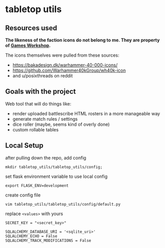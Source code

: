 # tabletop utils

## Resources used

**The likeness of the faction icons do not belong to me. They are property of [Games Workshop](https://www.games-workshop.com/en-US/Home).**

The icons themselves were pulled from these sources:
- https://bakadesign.dk/warhammer-40-000-icons/
- https://github.com/Warhammer40kGroup/wh40k-icon
- and u/posixthreads on reddit

## Goals with the project

Web tool that will do things like:
- render uploaded battlescribe HTML rosters in a more manageable way
- generate match rules / settings
- dice roller (maybe, seems kind of overly done)
- custom rollable tables

## Local Setup
after pulling down the repo, add config
```
mkdir tabletop_utils/tabletop_utils/config;
```
set flask environment variable to use local config
```
export FLASK_ENV=development
```
create config file
```
vim tabletop_utils/tabletop_utils/config/default.py
```
replace `<values>` with yours
```
SECRET_KEY = "<secret_key>"

SQLALCHEMY_DATABASE_URI = '<sqlite_uri>'
SQLALCHEMY_ECHO = False
SQLALCHEMY_TRACK_MODIFICATIONS = False
```
